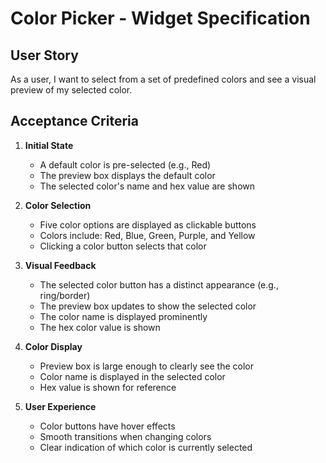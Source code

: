 # Color Picker - Widget Specification

## User Story

As a user, I want to select from a set of predefined colors and see a visual preview of my selected color.

## Acceptance Criteria

1. **Initial State**
   - A default color is pre-selected (e.g., Red)
   - The preview box displays the default color
   - The selected color's name and hex value are shown

2. **Color Selection**
   - Five color options are displayed as clickable buttons
   - Colors include: Red, Blue, Green, Purple, and Yellow
   - Clicking a color button selects that color

3. **Visual Feedback**
   - The selected color button has a distinct appearance (e.g., ring/border)
   - The preview box updates to show the selected color
   - The color name is displayed prominently
   - The hex color value is shown

4. **Color Display**
   - Preview box is large enough to clearly see the color
   - Color name is displayed in the selected color
   - Hex value is shown for reference

5. **User Experience**
   - Color buttons have hover effects
   - Smooth transitions when changing colors
   - Clear indication of which color is currently selected
